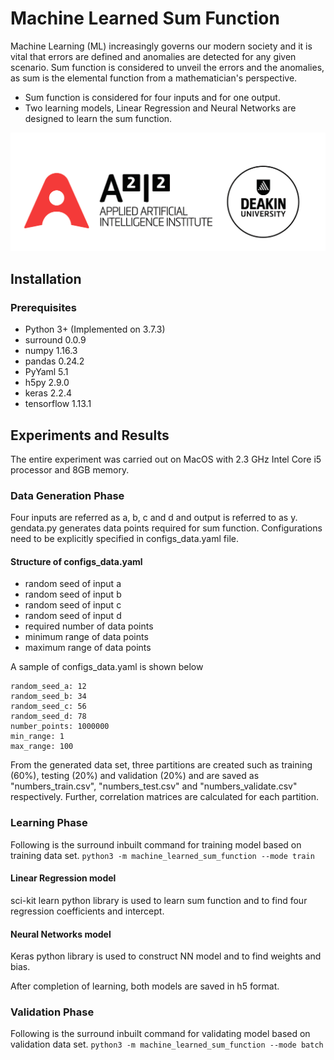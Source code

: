 # Machine Learned Sum Function

Machine Learning (ML) increasingly governs our modern society and it is vital that errors are defined and anomalies are detected for any given scenario. 
Sum function is considered to unveil the errors and the anomalies, as sum is the elemental function from a mathematician's perspective.

* Sum function is considered for four inputs and for one output.
* Two learning models, Linear Regression and Neural Networks are designed to learn the sum function.


![alt text](common/logo.png)

## Installation

### Prerequisites
* Python 3+ (Implemented on 3.7.3)
* surround 0.0.9
* numpy 1.16.3
* pandas 0.24.2
* PyYaml 5.1
* h5py 2.9.0
* keras 2.2.4
* tensorflow 1.13.1

## Experiments and Results
The entire experiment was carried out on MacOS with 2.3 GHz Intel Core i5 processor and 8GB memory.

### Data Generation Phase
Four inputs are referred as a, b, c and d and output is referred to as y.
gendata.py generates data points required for sum function. Configurations need to be explicitly specified in configs_data.yaml file.
#### Structure of configs_data.yaml
* random seed of input a
* random seed of input b
* random seed of input c
* random seed of input d
* required number of data points
* minimum range of data points
* maximum range of data points

A sample of configs_data.yaml is shown below
```
random_seed_a: 12
random_seed_b: 34
random_seed_c: 56
random_seed_d: 78
number_points: 1000000
min_range: 1
max_range: 100
```
From the generated data set, three partitions are created such as training (60%), testing (20%) and validation (20%) and are saved as "numbers_train.csv", "numbers_test.csv" and "numbers_validate.csv" respectively.
Further, correlation matrices are calculated for each partition.

### Learning Phase
Following is the surround inbuilt command for training model based on training data set.
`python3 -m machine_learned_sum_function --mode train`
#### Linear Regression model 
sci-kit learn python library is used to learn sum function and to find four regression coefficients and intercept.

#### Neural Networks model
Keras python library is used to construct NN model and to find weights and bias. 

After completion of learning, both models are saved in h5 format.

### Validation Phase
Following is the surround inbuilt command for validating model based on validation data set.
`python3 -m machine_learned_sum_function --mode batch`
